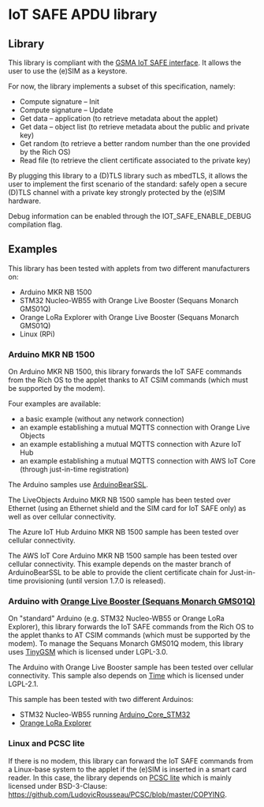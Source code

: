 # IoT SAFE APDU library

## Library

This library is compliant with the
[GSMA IoT SAFE interface](https://www.gsma.com/iot/wp-content/uploads/2019/12/IoT.05-v1-IoT-Security-Applet-Interface-Description.pdf).
It allows the user to use the (e)SIM as a keystore.

For now, the library implements a subset of this specification, namely:
 * Compute signature – Init
 * Compute signature – Update
 * Get data – application (to retrieve metadata about the applet)
 * Get data – object list (to retrieve metadata about the public and private
   key)
 * Get random (to retrieve a better random number than the one provided by the
   Rich OS)
 * Read file (to retrieve the client certificate associated to the private key)

By plugging this library to a (D)TLS library such as mbedTLS, it allows the user
to implement the first scenario of the standard: safely open a secure (D)TLS
channel with a private key strongly protected by the (e)SIM hardware.

Debug information can be enabled through the IOT_SAFE_ENABLE_DEBUG compilation
flag.

## Examples

This library has been tested with applets from two different manufacturers on:
 * Arduino MKR NB 1500
 * STM32 Nucleo-WB55 with Orange Live Booster (Sequans Monarch GMS01Q)
 * Orange LoRa Explorer with Orange Live Booster (Sequans Monarch GMS01Q)
 * Linux (RPi)

### Arduino MKR NB 1500

On Arduino MKR NB 1500, this library forwards the IoT SAFE commands from the
Rich OS to the applet thanks to AT CSIM commands (which must be supported by
the modem).

Four examples are available:
 * a basic example (without any network connection)
 * an example establishing a mutual MQTTS connection with Orange Live Objects
 * an example establishing a mutual MQTTS connection with Azure IoT Hub
 * an example establishing a mutual MQTTS connection with AWS IoT Core
   (through just-in-time registration)

The Arduino samples use
[ArduinoBearSSL](https://github.com/arduino-libraries/ArduinoBearSSL).

The LiveObjects Arduino MKR NB 1500 sample has been tested over Ethernet (using
an Ethernet shield and the SIM card for IoT SAFE only) as well as over
cellular connectivity.

The Azure IoT Hub Arduino MKR NB 1500 sample has been tested over cellular
connectivity.

The AWS IoT Core Arduino MKR NB 1500 sample has been tested over cellular
connectivity. This example depends on the master branch of ArduinoBearSSL
to be able to provide the client certificate chain for Just-in-time
provisioning (until version 1.7.0 is released).

### Arduino with [Orange Live Booster (Sequans Monarch GMS01Q)](https://blog.liveobjects.orange-business.com/gms01q-stmod)

On "standard" Arduino (e.g. STM32 Nucleo-WB55 or Orange LoRa Explorer), this
library forwards the IoT SAFE commands from the Rich OS to the applet thanks to
AT CSIM commands (which must be supported by the modem). To manage the Sequans
Monarch GMS01Q modem, this library uses
[TinyGSM](https://github.com/vshymanskyy/TinyGSM) which is licensed under
LGPL-3.0.

The Arduino with Orange Live Booster sample has been tested over cellular
connectivity. This sample also depends on
[Time](https://github.com/PaulStoffregen/Time) which is licensed under
LGPL-2.1.

This sample has been tested with two different Arduinos:
 * STM32 Nucleo-WB55 running
[Arduino_Core_STM32](https://github.com/stm32duino/Arduino_Core_STM32)
 * [Orange LoRa Explorer](https://market.datavenue.orange-business.com/sodaq-orange-lorar-explorer-8719324913065-868-mhz.html)

### Linux and PCSC lite

If there is no modem, this library can forward the IoT SAFE commands from a
Linux-base system to the applet if the (e)SIM is inserted in a smart card
reader. In this case, the library depends on
[PCSC lite](https://pcsclite.apdu.fr/) which is mainly licensed under
BSD-3-Clause: https://github.com/LudovicRousseau/PCSC/blob/master/COPYING.
